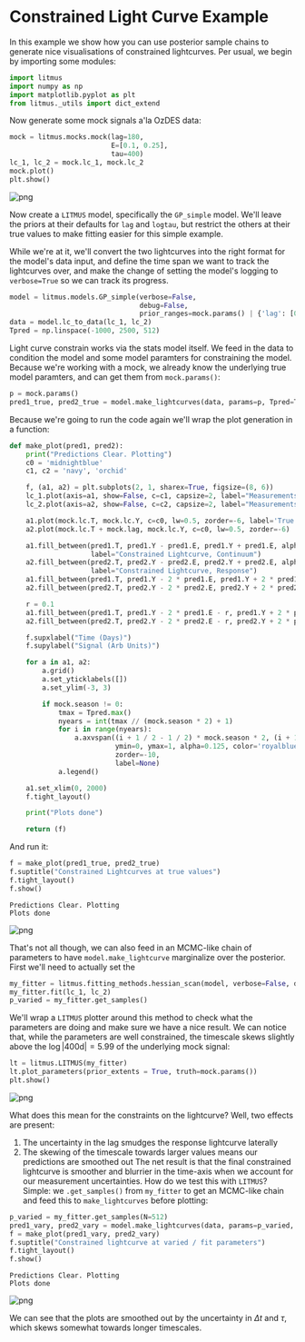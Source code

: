 # Constrained Light Curve Example

In this example we show how you can use posterior sample chains to generate nice visualisations of constrained lightcurves. Per usual, we begin by importing some modules:



```python
import litmus
import numpy as np
import matplotlib.pyplot as plt
from litmus._utils import dict_extend
```


Now generate some mock signals a'la OzDES data:


```python
mock = litmus.mocks.mock(lag=180,
                         E=[0.1, 0.25],
                         tau=400)
lc_1, lc_2 = mock.lc_1, mock.lc_2
mock.plot()
plt.show()
```


    
![png](output_3_0.png)
    


Now create a `LITMUS` model, specifically the `GP_simple` model. We'll leave the priors at their defaults for `lag` and `logtau`, but restrict the others at their true values to make fitting easier for this simple example.

While we're at it, we'll convert the two lightcurves into the right format for the model's data input, and define the time span we want to track the lightcurves over, and make the change of setting the model's logging to `verbose=True` so we can track its progress.


```python
model = litmus.models.GP_simple(verbose=False,
                                debug=False,
                                prior_ranges=mock.params() | {'lag': [0, 1_000], 'logtau': [np.log(10), np.log(10000)]})
data = model.lc_to_data(lc_1, lc_2)
Tpred = np.linspace(-1000, 2500, 512)
```

Light curve constrain works via the stats model itself. We feed in the data to condition the model and some model paramters for constraining the model. Because we're working with a mock, we already know the underlying true model paramters, and can get them from `mock.params()`:


```python
p = mock.params()
pred1_true, pred2_true = model.make_lightcurves(data, params=p, Tpred=Tpred, num_samples=1)
```

Because we're going to run the code again we'll wrap the plot generation in a function:


```python
def make_plot(pred1, pred2):
    print("Predictions Clear. Plotting")
    c0 = 'midnightblue'
    c1, c2 = 'navy', 'orchid'

    f, (a1, a2) = plt.subplots(2, 1, sharex=True, figsize=(8, 6))
    lc_1.plot(axis=a1, show=False, c=c1, capsize=2, label="Measurements")
    lc_2.plot(axis=a2, show=False, c=c2, capsize=2, label="Measurements")

    a1.plot(mock.lc.T, mock.lc.Y, c=c0, lw=0.5, zorder=-6, label='True Signal')
    a2.plot(mock.lc.T + mock.lag, mock.lc.Y, c=c0, lw=0.5, zorder=-6)

    a1.fill_between(pred1.T, pred1.Y - pred1.E, pred1.Y + pred1.E, alpha=0.25, color=c1,
                    label="Constrained Lightcurve, Continuum")
    a2.fill_between(pred2.T, pred2.Y - pred2.E, pred2.Y + pred2.E, alpha=0.25, color=c2,
                    label="Constrained Lightcurve, Response")
    a1.fill_between(pred1.T, pred1.Y - 2 * pred1.E, pred1.Y + 2 * pred1.E, alpha=0.125, color=c1)
    a2.fill_between(pred2.T, pred2.Y - 2 * pred2.E, pred2.Y + 2 * pred2.E, alpha=0.125, color=c2)

    r = 0.1
    a1.fill_between(pred1.T, pred1.Y - 2 * pred1.E - r, pred1.Y + 2 * pred1.E + r, alpha=1.0, color='w', zorder=-9)
    a2.fill_between(pred2.T, pred2.Y - 2 * pred2.E - r, pred2.Y + 2 * pred2.E + r, alpha=1.0, color='w', zorder=-9)

    f.supxlabel("Time (Days)")
    f.supylabel("Signal (Arb Units)")

    for a in a1, a2:
        a.grid()
        a.set_yticklabels([])
        a.set_ylim(-3, 3)

        if mock.season != 0:
            tmax = Tpred.max()
            nyears = int(tmax // (mock.season * 2) + 1)
            for i in range(nyears):
                a.axvspan((i + 1 / 2 - 1 / 2) * mock.season * 2, (i + 1 - 1 / 2) * mock.season * 2,
                          ymin=0, ymax=1, alpha=0.125, color='royalblue',
                          zorder=-10,
                          label=None)
            a.legend()

    a1.set_xlim(0, 2000)
    f.tight_layout()

    print("Plots done")

    return (f)
```

And run it:


```python
f = make_plot(pred1_true, pred2_true)
f.suptitle("Constrained Lightcurves at true values")
f.tight_layout()
f.show()
```

    Predictions Clear. Plotting
    Plots done



    
![png](output_11_1.png)
    


That's not all though, we can also feed in an MCMC-like chain of parameters to have `model.make_lightcurve` marginalize over the posterior. First we'll need to actually set the 


```python
my_fitter = litmus.fitting_methods.hessian_scan(model, verbose=False, debug=False, grid_bunching = 0.25, Nlags = 128)
my_fitter.fit(lc_1, lc_2)
p_varied = my_fitter.get_samples()
```

We'll wrap a `LITMUS` plotter around this method to check what the parameters are doing and make sure we have a nice result. We can notice that, while the parameters are well constrained, the timescale skews slightly above the $\log\vert400 \mathrm{d} \vert=5.99$ of the underlying mock signal:


```python
lt = litmus.LITMUS(my_fitter)
lt.plot_parameters(prior_extents = True, truth=mock.params())
plt.show()
```

    
![png](output_15_2.png)
    


What does this mean for the constraints on the lightcurve? Well, two effects are present: 
1. The uncertainty in the lag smudges the response lightcurve laterally
2. The skewing of the timescale towards larger values means our predictions are smoothed out
The net result is that the final constrained lightcurve is smoother and blurrier in the time-axis when we account for our measurement uncertainties. How do we test this with `LITMUS`? Simple: we `.get_samples()` from `my_fitter` to get an MCMC-like chain and feed this to `make_lightcurves` before plotting: 


```python
p_varied = my_fitter.get_samples(N=512)
pred1_vary, pred2_vary = model.make_lightcurves(data, params=p_varied, Tpred=Tpred, num_samples=64)
f = make_plot(pred1_vary, pred2_vary)
f.suptitle("Constrained lightcurve at varied / fit parameters")
f.tight_layout()
f.show()
```

    Predictions Clear. Plotting
    Plots done


    
![png](output_17_1.png)
    


We can see that the plots are smoothed out by the uncertainty in $\Delta t$ and $\tau$, which skews somewhat towards longer timescales.
